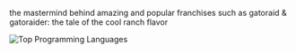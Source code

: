 the mastermind behind amazing and popular franchises such as gatoraid & gatoraider: the tale of the cool ranch flavor


<image src="https://github-readme-stats.vercel.app/api/top-langs/?username=csharpdf&theme=tokyonight&layout=compact&langs_count=10&exclude_repo=csharpdf.github.io" alt="Top Programming Languages"></image>
